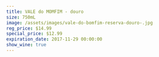 ```yaml
---
title: VALE do MOMFIM - douro
size: 750mL
image: /assets/images/vale-do-bomfim-reserva-douro-.jpg
reg_price: $14.99
special_price: $12.99
expiration_date: 2017-11-29 00:00:00
show_wine: true
---
```



